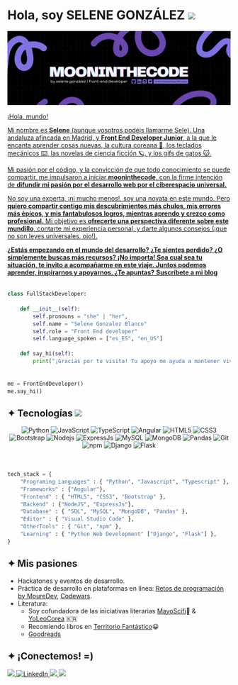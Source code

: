 <!-- 
![visitors](https://visitor-badge.laobi.icu/badge?page_id=gonzalezseledev.gonzalezseledev)
[![Open Source Lover](https://badges.frapsoft.com/os/v1/open-source.svg?v=102)](https://github.com/ellerbrock/open-source-badge/)
-->

<h1>Hola, soy SELENE GONZÁLEZ <img src="https://media.giphy.com/media/mGcNjsfWAjY5AEZNw6/giphy.gif" width="50"></h1>

<a href="https://github.com/gonzalezseledev"><img src="https://github.com/gonzalezseledev/gonzalezseledev/blob/main/banner_github.png"/>

¡Hola, mundo!

Mi nombre es **Selene** (aunque vosotros podéis llamarme Sele). Una andaluza afincada en Madrid, y **Front End Developer Junior**, a la que le encanta aprender cosas nuevas, la cultura coreana 🌺, los teclados mecánicos ⌨️, las novelas de ciencia ficción 🪐, y los gifs de gatos 🐱.

Mi pasión por el código, y la convicción de que todo conocimiento se puede compartir, me impulsaron a iniciar **mooninthecode**, con la firme intención de **difundir mi pasión por el desarrollo web por el ciberespacio universal.**

No soy una experta, ¡ni mucho menos!, soy una novata en este mundo. Pero **quiero compartir contigo mis descubrimientos más chulos, mis errores más épicos, y mis fantabulosos logros, mientras aprendo y crezco como profesional.** Mi objetivo es **ofrecerte una perspectiva diferente sobre este mundillo**, contarte mi experiencia personal, y darte algunos consejos (¡que no son leyes universales, ojo!).

**¿Estás empezando en el mundo del desarrollo? ¿Te sientes perdido? ¿O simplemente buscas más recursos? ¡No importa! Sea cual sea tu situación, te invito a acompañarme en este viaje. Juntos podemos aprender, inspirarnos y apoyarnos. ¿Te apuntas?** **[Suscríbete a mi blog](https://#)**

```python

class FullStackDeveloper:

    def __init__(self):
        self.pronouns = "she" | "her",
        self.name = "Selene Gonzalez Blanco"
        self.role = "Front End developer"
        self.language_spoken = ["es_ES", "en_US"]

    def say_hi(self):
        print("¡Gracias por tu visita! Tu apoyo me ayuda a mantener vivo este sueño. ¡Feliz día! 💜")


me = FrontEndDeveloper()
me.say_hi()

```

<!-- Tech Stack Section -->

<h2>✦ Tecnologías <img src="https://media.giphy.com/media/VgCDAzcKvsR6OM0uWg/giphy.gif" width="50"></h2>

<div align="center">
  <img alt="Python" src="https://img.shields.io/badge/python-7F73E3?style=for-the-badge&logo=python&logoColor=white&labelColor=000001" />
  <img alt="JavaScript" src="https://img.shields.io/badge/javascript-7F73E3?style=for-the-badge&logo=javascript&logoColor=white&labelColor=000001" /> 
  <img alt="TypeScript" src="https://img.shields.io/badge/typescript-7F73E3?style=for-the-badge&logo=typescript&logoColor=white&labelColor=000001" />
  <img alt="Angular" src="https://img.shields.io/badge/angular-7F73E3?style=for-the-badge&logo=angular&logoColor=white&labelColor=000001" />
  <img alt="HTML5" src="https://img.shields.io/badge/html5-7F73E3?style=for-the-badge&logo=html5&logoColor=white&labelColor=000001" />
  <img alt="CSS3" src="https://img.shields.io/badge/css3-7F73E3?style=for-the-badge&logo=css3&logoColor=white&labelColor=000001" />
  <img alt="Bootstrap" src="https://img.shields.io/badge/bootstrap-7F73E3?style=for-the-badge&logo=bootstrap&logoColor=white&labelColor=000001" />
  <img alt="Nodejs" src="https://img.shields.io/badge/node.js-7F73E3?style=for-the-badge&logo=node.js&logoColor=white&labelColor=000001" />
  <img alt="ExpressJs" src="https://img.shields.io/badge/express.js-7F73E3?style=for-the-badge&logo=express&logoColor=white&labelColor=000001" />
  <img alt="MySQL" src="https://img.shields.io/badge/mysql-7F73E3.svg?style=for-the-badge&logo=mysql&logoColor=white&labelColor=000001" />
  <img alt="MongoDB" src="https://img.shields.io/badge/MongoDB-7F73E3.svg?style=for-the-badge&logo=mongodb&logoColor=white&labelColor=000001" />
  <img alt="Pandas" src="https://img.shields.io/badge/pandas-7F73E3.svg?style=for-the-badge&logo=pandas&logoColor=white&labelColor=000001" />
  <img alt="Git" src="https://img.shields.io/badge/git-7F73E3?style=for-the-badge&logo=git&logoColor=white&labelColor=000001" />
  <img alt="npm" src="https://img.shields.io/badge/-NPM-7F73E3.svg?style=flat-square&logo=npm&logoColor=white&labelColor=000001" />
  <img alt="Django" src="https://img.shields.io/badge/django-7F73E3?style=for-the-badge&logo=django&logoColor=white&labelColor=000001" />
  <img alt="Flask" src="https://img.shields.io/badge/flask-7F73E3?style=for-the-badge&logo=flask&logoColor=white&labelColor=000001" />
</div>
<br>

```python

tech_stack = { 
    "Programing Languages" : { "Python", "Javascript", "Typescript" },
    "Frameworks" : {"Angular"},
    "Frontend" : { "HTML5", "CSS3", "Bootstrap" },
    "Backend" : {"NodeJS", "ExpressJs"},
    "Database" : { "SQL", "MySQL", "MongoDB", "Pandas" },
    "Editor" : { "Visual Studio Code" },
    "OtherTools" : { "Git", "npm" },
    "Learning" : { "Python Web Development" ["Django", "Flask"] },
}

```

<!-- Projects Section

## ✦ Proyectos destacados

<!-- BEGIN PROJECTS-CARDS

[![5 things I wish I knew before studying Computer Science](https://ytcards.demolab.com/?id=Wjj21p3tvcg&title=5+things+I+wish+I+knew+before+studying+Computer+Science&lang=en&timestamp=1636628400&background_color=%230d1117&title_color=%23ffffff&stats_color=%23dedede&max_title_lines=1&width=250&border_radius=5&duration=436 "5 things I wish I knew before studying Computer Science")](https://youtu.be/Wjj21p3tvcg?si=b7QYksN87h0wsGpQ)
[![Tips and advice for Computer Science students](https://ytcards.demolab.com/?id=UItfbdI0oNc&title=Tips+and+advice+for+Computer+Science+students&lang=en&timestamp=1638183600&background_color=%230d1117&title_color=%23ffffff&stats_color=%23dedede&max_title_lines=1&width=250&border_radius=5&duration=380 "Tips and advice for Computer Science students")](https://youtu.be/UItfbdI0oNc?si=mjrsewEwBdhtvzDX)
[![My Computer Science degree in 13 minutes](https://ytcards.demolab.com/?id=Dd_4zfmY-aA&title=My+Computer+Science+degree+in+13+minutes&lang=en&timestamp=1693396800&background_color=%230d1117&title_color=%23ffffff&stats_color=%23dedede&max_title_lines=1&width=250&border_radius=5&duration=786 "My Computer Science degree in 13 minutes")](https://youtu.be/Dd_4zfmY-aA?si=1AhwiUIamfs6clV3)
[![How I would learn to code (if I could start over)](https://ytcards.demolab.com/?id=kS03mP7p0ts&title=How+I+would+learn+to+code+(+if+I+could+start+over+)&lang=en&timestamp=1698663600&background_color=%230d1117&title_color=%23ffffff&stats_color=%23dedede&max_title_lines=1&width=250&border_radius=5&duration=695 "How I would learn to code (if I could start over)")](https://youtu.be/kS03mP7p0ts?si=7UXbigeHmyTVGP60)

END PROJECTS-CARDS -->

<!-- Passions Section -->

<h2>✦ Mis pasiones </h2>

+ Hackatones y eventos de desarrollo.
+ Práctica de desarrollo en plataformas en línea: [Retos de programación by MoureDev](https://retosdeprogramacion.com/ejercicios), [Codewars](https://www.codewars.com/).
+ Literatura:
  - Soy cofundadora de las iniciativas literarias [MayoScifi](https://twitter.com/mayoscifi)🚀 & [YoLeoCorea](https://www.instagram.com/yoleocorea/) 🇰🇷
  - Recomiendo libros en [Territorio Fantástico](http://territoriofantastico)😀
  - [Goodreads](https://www.goodreads.com/user/show/77506113-torda-de-ciudad)

<!-- Contact Section -->

<h2>✦ ¡Conectemos! =) </h2>

<div>
  <a href="mailto:gonzalezseledev@gmail.com">
    <img src="https://img.shields.io/badge/Gmail-7F73E3?style=for-the-badge&logo=gmail&logoColor=white&labelColor=000001" />
  </a>
  <a href="https://linkedin.com/in/gonzalezseledev" target="_blank">
    <img alt="LinkedIn" src="https://img.shields.io/badge/linkedin-7F73E3?&style=for-the-badge&logo=linkedin&logoColor=white&labelColor=000001" />
  </a> 
  <a href="https://www.instagram.com/mooninthecode/">
    <img src="https://img.shields.io/badge/Instagram-7F73E3?style=for-the-badge&logo=instagram&logoColor=white&labelColor=000001" />
  </a>
  <a href="https://gonzalezseledev.github.io/portfolio/home.html" target="_blank">
     <img src="https://img.shields.io/badge/Portfolio-7F73E3?style=for-the-badge&logo=todoist&logoColor=white&labelColor=000001" />
  </a>
</div>
